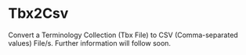Tbx2Csv
=======

Convert a Terminology Collection (Tbx File) to CSV (Comma-separated values) File/s. Further information will follow soon.
